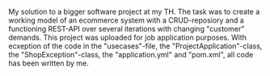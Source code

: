 My solution to a bigger software project at my TH. The task was to create a working model of an ecommerce system with a CRUD-reposiory and a functioning REST-API over several iterations with changing "customer" demands. 
This project was uploaded for job application purposes. With ecxeption of the code in the "usecases"-file, the "ProjectApplication"-class, the "ShopException"-class, the "application.yml" and "pom.xml", all code has been written by me.
